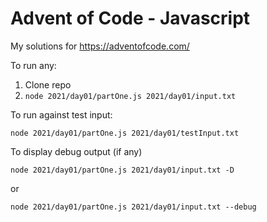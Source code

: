 # Advent of Code - Javascript

My solutions for https://adventofcode.com/

To run any:

1. Clone repo
2. `node 2021/day01/partOne.js 2021/day01/input.txt`

To run against test input:

`node 2021/day01/partOne.js 2021/day01/testInput.txt`

To display debug output (if any)

`node 2021/day01/partOne.js 2021/day01/input.txt -D`

or

`node 2021/day01/partOne.js 2021/day01/input.txt --debug`